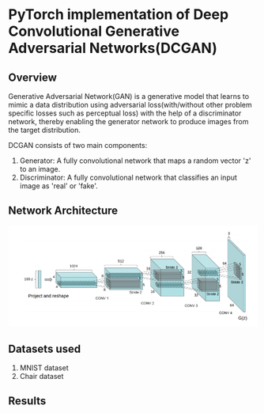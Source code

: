 # PyTorch implementation of Deep Convolutional Generative Adversarial Networks(DCGAN)

## Overview
Generative Adversarial Network(GAN) is a generative model that learns to mimic a data distribution using adversarial loss(with/without other problem specific losses such as perceptual loss) with the help of a discriminator network, thereby enabling the generator network to produce images from the target distribution.

DCGAN consists of two main components:
1. Generator: A fully convolutional network that maps a random vector 'z' to an image.
2. Discriminator: A fully convolutional network that classifies an input image as 'real' or 'fake'.

## Network Architecture
![alt text](img/generator.png "(for illustration purpose only)")



## Datasets used
1. MNIST dataset
2. Chair dataset

## Results




